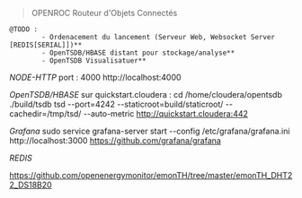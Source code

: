 >OPENROC
>Routeur d'Objets Connectés

    @TODO :
            - Ordenacement du lancement (Serveur Web, Websocket Server [REDIS[SERIAL]])**
            - OpenTSDB/HBASE distant pour stockage/analyse**
            - OpenTSDB Visualisatuer**
    
  *NODE-HTTP*
  port : 4000
  http://localhost:4000
  
  *OpenTSDB/HBASE* 
  sur quickstart.cloudera :
   cd /home/cloudera/opentsdb
   ./build/tsdb tsd --port=4242 --staticroot=build/staticroot/ --cachedir=/tmp/tsd/  --auto-metric
  http://quickstart.cloudera:442
  
  *Grafana*
   sudo service grafana-server start --config /etc/grafana/grafana.ini
   http://localhost:3000
   https://github.com/grafana/grafana
   
   *REDIS*
  
  
  https://github.com/openenergymonitor/emonTH/tree/master/emonTH_DHT22_DS18B20
            